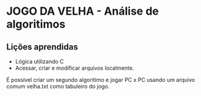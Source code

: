 # JOGO DA VELHA - Análise de algoritimos

## Lições aprendidas

- Lógica utilizando C
- Acessar, criar e modificar arquivos localmente.

É possível criar um segundo algoritimo e jogar PC x PC usando um arquivo comum velha.txt como tabuleiro do jogo.


